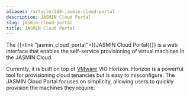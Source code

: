 ```yaml
---
aliases: /article/288-jasmin-cloud-portal
description: JASMIN Cloud Portal
slug: jasmin-cloud-portal
title: JASMIN Cloud Portal
---
```


The {{<link "jasmin_cloud_portal">}}JASMIN Cloud Portal{{</link>}} is a web interface that
enables the self-service provisioning of virtual machines in the JASMIN Cloud.

Currently, it is built on top of [VMware](https://www.vmware.com/) VIO
Horizon. Horizon is a powerful tool for provisioning cloud tenancies but is
easy to misconfigure. The JASMIN Cloud Portal focuses on simplicity, allowing
users to quickly provision the machines they require.
